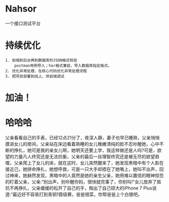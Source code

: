 # Nahsor
一个接口测试平台

# 持续优化

    1. 前端到后台再到数据库的JSON格式校验
        postman用例导入；har格式兼容，导入数据库指定格式。
    2. 优化异常处理，在核心代码优化异常处理流程
    3. 把项目部署到线上，供前端调试
    
                    


# 加油！


# 哈哈哈
父亲看看自己的手表，已经12点21分了，夜深人静，妻子也早已睡熟，父亲悄悄摸进女儿的房间，父亲站在床边看着熟睡的女儿稚嫩清纯的脸不忍吵醒她，心中不断的挣扎，她可是我的亲女儿啊，她明天还要上学，我这样做还是人吗?可是，欲望的力量凡人终究还是无法抗衡，父亲的最后一丝理智终究还是被无尽的欲望吞噬，父亲爬上了女儿的床，就在这时，女儿突然醒来了，她发现黑暗中有个人影在接近己，她拼命挣扎，她想呼救，可是一只大手却捂在了她嘴上，她叫不出声，回过神来，她赫然发现，黑暗中的人竟然是她的亲生父亲，她用难以置信的眼神惊恐的盯着父亲，父亲:“别出声，别吵醒你妈，很快就完事了，你别叫!”女儿放弃了抵抗不再挣扎，父亲缓缓的松开了自己的手，掏出了自己硕大的iPhone 7 Plus说道:“最近好不容易打到青铜1晋级赛，爸爸很菜，你帮爸爸上个白银吧。
